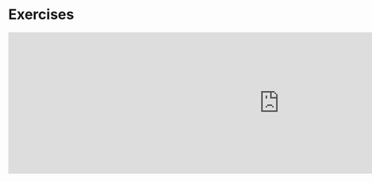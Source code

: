 <h1> Exercises </h1>
<body>
  <iframe src="https://h5p.org/h5p/embed/647989" width="1090" height="286" frameborder="0" allowfullscreen="allowfullscreen"></iframe><script src="https://h5p.org/sites/all/modules/h5p/library/js/h5p-resizer.js" charset="UTF-8"></script>
  
  </body>
